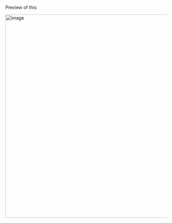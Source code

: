 Preview of this

<img width="600" height="636" alt="image" src="https://github.com/user-attachments/assets/22baaa23-c1a2-42b6-904d-abaa82242ef1" />
